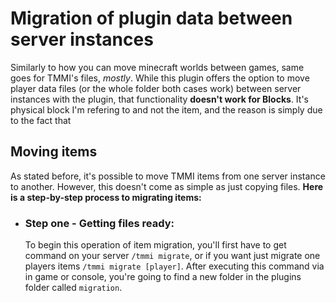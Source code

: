 # Migration of plugin data between server instances
Similarly to how you can move minecraft worlds between games, same goes for TMMI's files, *mostly*. While this plugin
offers the option to move player data files (or the whole folder both cases work) between server instances with the
plugin, that functionality **doesn't work for Blocks**. It's physical block I'm refering to and not the item, and
the reason is simply due to the fact that 
## Moving items
As stated before, it's possible to move TMMI items from one server instance to another. However, this doesn't come
as simple as just copying files.
**Here is a step-by-step process to migrating items:**
- ### Step one - Getting files ready:
  To begin this operation of item migration, you'll first have to get command on your server `/tmmi migrate`,
  or if you want just migrate one players items `/tmmi migrate [player]`. After executing this command via
  in game or console, you're going to find a new folder in the plugins folder called `migration`.